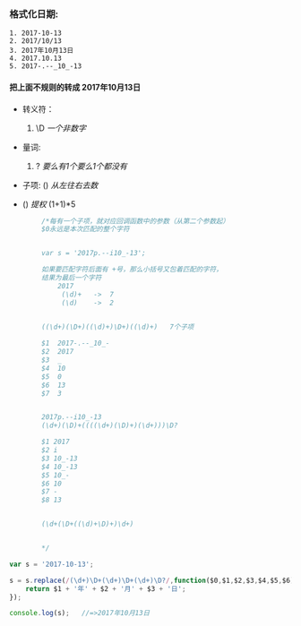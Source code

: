 ### 格式化日期:
    1. 2017-10-13
    2. 2017/10/13
    3. 2017年10月13日
    4. 2017.10.13
    5. 2017-.--_10_-13
        
#### 把上面不规则的转成 2017年10月13日

 - 转义符：
    1. \D  *一个非数字*

 - 量词:
    1. ?   *要么有1个要么1个都没有*

 - 子项:
    ()
    *从左往右去数*

 - () *提权*
    (1+1)*5
```javascript
        /*每有一个子项，就对应回调函数中的参数（从第二个参数起） 
        $0永远是本次匹配的整个字符


        var s = '2017p.--i10_-13';

        如果要匹配字符后面有 +号，那么小括号又包着匹配的字符，
        结果为最后一个字符
            2017
             (\d)+   ->  7
             (\d)    ->  2


        ((\d+)(\D+)((\d)+)\D+)((\d)+)   7个子项
        
        $1  2017-.--_10_-
        $2  2017
        $3  _
        $4  10
        $5  0
        $6  13
        $7  3


        2017p.--i10_-13
        (\d+)(\D)+((((\d+)(\D)+)(\d+)))\D?

        $1 2017
        $2 i
        $3 10_-13
        $4 10_-13
        $5 10_-
        $6 10
        $7 -
        $8 13


        (\d+(\D+((\d)+\D)+)\d+)


        */

var s = '2017-10-13';

s = s.replace(/(\d+)\D+(\d+)\D+(\d+)\D?/,function($0,$1,$2,$3,$4,$5,$6){
    return $1 + '年' + $2 + '月' + $3 + '日';
});

console.log(s);   //=>2017年10月13日

```